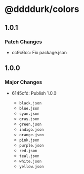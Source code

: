 # @ddddurk/colors

## 1.0.1

### Patch Changes

- cc9c6cc: Fix package.json

## 1.0.0

### Major Changes

- 6145cfd: Publish 1.0.0

  - `black.json`
  - `blue.json`
  - `cyan.json`
  - `gray.json`
  - `green.json`
  - `indigo.json`
  - `orange.json`
  - `pink.json`
  - `purple.json`
  - `red.json`
  - `teal.json`
  - `white.json`
  - `yellow.json`
